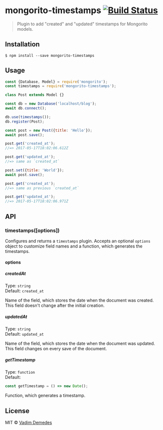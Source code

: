 # mongorito-timestamps [![Build Status](https://travis-ci.org/vadimdemedes/mongorito-timestamps.svg?branch=master)](https://travis-ci.org/vadimdemedes/mongorito-timestamps)

> Plugin to add "created" and "updated" timestamps for Mongorito models.


## Installation

```
$ npm install --save mongorito-timestamps
```


## Usage

```js
const {Database, Model} = require('mongorito');
const timestamps = require('mongorito-timestamps');

class Post extends Model {}

const db = new Database('localhost/blog');
await db.connect();

db.use(timestamps());
db.register(Post);

const post = new Post({title: 'Hello'});
await post.save();

post.get('created_at');
//=> 2017-05-17T18:02:06.612Z

post.get('updated_at');
//=> same as `created_at`

post.set({title: 'World'});
await post.save();

post.get('created_at');
//=> same as previous `created_at`

post.get('updated_at');
//=> 2017-05-17T18:02:06.971Z
```


## API

### timestamps([options])

Configures and returns a `timestamps` plugin. Accepts an optional `options` object to customize field names and a function, which generates the timestamps.

#### options

##### createdAt

Type: `string`<br>
Default: `created_at`

Name of the field, which stores the date when the document was created. This field doesn't change after the initial creation.

##### updatedAt

Type: `string`<br>
Default: `updated_at`

Name of the field, which stores the date when the document was updated. This field changes on every save of the document.

##### getTimestamp

Type: `function`<br>
Default:

```js
const getTimestamp = () => new Date();
```

Function, which generates a timestamp.


## License

MIT © [Vadim Demedes](https://github.com/vadimdemedes)
